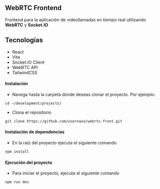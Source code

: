 ## WebRTC Frontend

Frontend para la aplicación de videollamadas en tiempo real utilizando **WebRTC** y **Socket.IO**

## Tecnologías

- React
- Vite
- Socket.IO Client
- WebRTC API
- TailwindCSS

#### Instalación

- Navega hasta la carpeta donde deseas clonar el proyecto. Por ejemplo:

```
cd ~/development/projects/
```
- Clona el repositorio

```
git clone https://github.com/usernaxo/webrtc-front.git
```

#### Instalación de dependencias

- En la raíz del proyecto ejecuta el siguiente comando

```
npm install
```

#### Ejecución del proyecto

- Para iniciar el proyecto, ejecuta el siguiente comando

```
npm run dev
```

